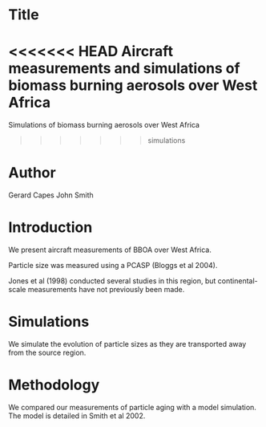 # Title
<<<<<<< HEAD
Aircraft measurements and simulations of biomass burning aerosols over West Africa
=======
Simulations of biomass burning aerosols over West Africa
>>>>>>> simulations

# Author
Gerard Capes
John Smith

# Introduction
We present aircraft measurements of BBOA over West Africa.

Particle size was measured using a PCASP (Bloggs et al 2004).

Jones et al (1998) conducted several studies in this region,
but continental-scale measurements have not previously been made.

# Simulations
We simulate the evolution of particle sizes as they are transported
away from the source region.

# Methodology
We compared our measurements of particle aging with a model simulation.
The model is detailed in Smith et al 2002.